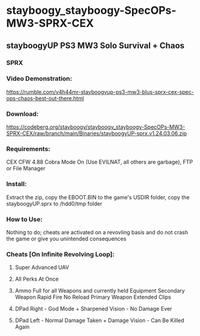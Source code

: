 # stayboogy_stayboogy-SpecOPs-MW3-SPRX-CEX

## stayboogyUP PS3 MW3 Solo Survival + Chaos

### SPRX

### Video Demonstration:

https://rumble.com/v4h44mr-stayboogyup-ps3-mw3-blus-sprx-cex-spec-ops-chaos-best-out-there.html


### Download:  

https://codeberg.org/stayboogy/stayboogy_stayboogy-SpecOPs-MW3-SPRX-CEX/raw/branch/main/Binaries/stayboogyUP-sprx.v1.24.03.06.zip


### Requirements: 

CEX CFW 4.88 Cobra Mode On (Use EVILNAT, all others are garbage), FTP or File Manager


### Install:  

Extract the zip, copy the EBOOT.BIN to the game's USDIR folder, copy the stayboogyUP.sprx to /hdd0/tmp folder


### How to Use:  

Nothing to do; cheats are activated on a revovling basis and do not crash the game or give you unintended consequences


### Cheats [On Infinite Revolving Loop]:

1)  Super Advanced UAV
2)  All Perks At Once
3)  Ammo Full for all Weapons and currently held Equipment
	Secondary Weapon Rapid Fire No Reload
	Primary Weapon Extended Clips
	
4)  DPad Right - God Mode + Sharpened Vision - No Damage Ever
5)  DPad Left - Normal Damage Taken + Damage Vision - Can Be Killed Again